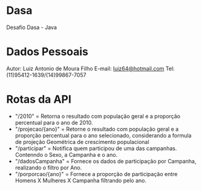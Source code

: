 # Dasa
Desafio Dasa - Java

# Dados Pessoais
Autor: Luiz Antonio de Moura Filho
E-mail: luiz64@hotmail.com
Tel: (11)95412-1639/(14)99867-7057

# Rotas da API
- "/2010" = Retorna o resultado com população geral e a proporção percentual para o ano de 2010.
- "/projecao/{ano}" = Retorne o resultado com população geral e a proporção percentual para o ano selecionado, considerando a formula de projeção Geométrica de crescimento populacional
- "/participar" = Notifica quem participou de uma das campanhas. Contenndo o Sexo, a Campanha e o ano.
- "/dadosCampanha" = Fornece os dados de participação por Campanha, realizando o filtro por Ano.
- "/porporcao/{ano}" = Fornece a proporção de participação entre Homens X Mulheres X Campanha filtrando pelo ano.
